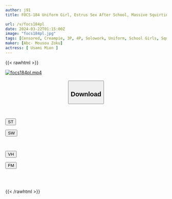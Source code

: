 ```yaml
---
author: j91
title: FOCS-184 Uniform Girl, Estrus Sex After School, Massive Squirting, Creampie, 3P, Mion Usami

url: /v/focs184pl
date: 2024-03-22T01:15:00Z
image: "focs184pl.jpg"
tags: [Censored, Creampie, 3P, 4P, Solowork, Uniform, School Girls, Squirting	]
maker: [Abc- Mousou Zoku]
actress: [ Usami Mion ]
---
```



{{< rawhtml >}}

<div class="video" data-videoid="jjaOKqG3M7HzApo">
    <a href="javascript:;">
        <img src="/v/focs184pl/focs184pl.jpg" width="WIDTH" height="HEIGHT" alt="focs184pl.mp4" loading="lazy">
    </a>
</div>

<script type="text/javascript" src="https://j91.asia/asset/on-demand-st.js"></script>

<br>
  <link rel="stylesheet" href="https://j91.asia/asset/bs5.css">
  
  <center>
  <button class="btn btn-primary" type="button" data-bs-toggle="collapse" data-bs-target=".multi-collapse" aria-expanded="false" aria-controls="multiCollapseExample1 multiCollapseExample2"><h2>Download</h2></button></center>
</p>
<div class="row">
  <div class="col">
    <div class="collapse multi-collapse" id="multiCollapseExample1">
      <div class="card card-body">
	      	      <br>
<div class="buttons">  
<p><a href="https://streamtape.to/v/jjaOKqG3M7HzApo" target="_blank"><button class="btn-hover color-3"><i class="fa fa-download"></i> ST</button></a></p>
<p><a href="https://asnwish.com/rizne3u1sobr" target="_blank"><button class="btn-hover color-2"><i class="fa fa-download"></i> SW</button></a></p></div>
    </div>
  </div>
</div>
  <div class="col">
    <div class="collapse multi-collapse" id="multiCollapseExample2">
      <div class="card card-body">
	      <br>
<div class="buttons">
<p><a href="javascript:;"><button class="btn-hover color-9"><i class="fa fa-download"></i> VH</button></a></p>
<p><a href="javascript:;"><button class="btn-hover color-8"><i class="fa fa-download"></i> FM</button></a></p></div>
<br><br>
      </div>
    </div>
  </div>
</div>

{{< /rawhtml >}}